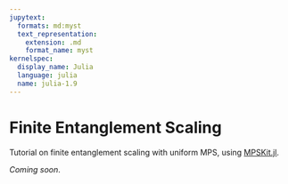```yaml
---
jupytext:
  formats: md:myst
  text_representation:
    extension: .md
    format_name: myst
kernelspec:
  display_name: Julia
  language: julia
  name: julia-1.9
---
```


# Finite Entanglement Scaling

Tutorial on finite entanglement scaling with uniform MPS, using [MPSKit.jl](https://github.com/maartenvd/MPSKit.jl).

*Coming soon*.
